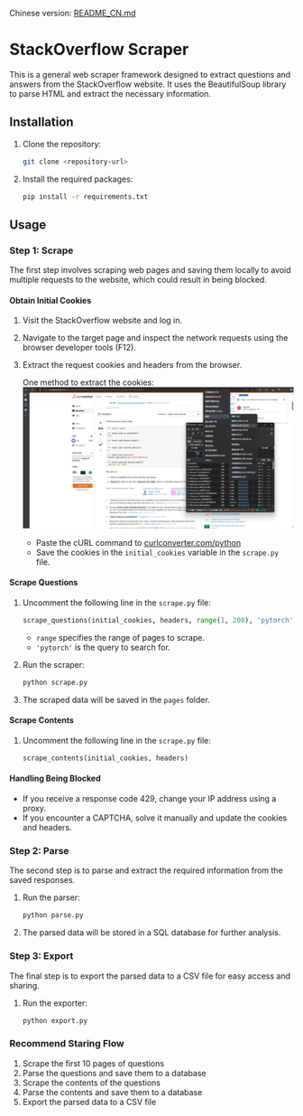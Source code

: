 Chinese version: [README_CN.md](README_CN.md)

# StackOverflow Scraper

This is a general web scraper framework designed to extract questions and answers from the StackOverflow website. It uses the BeautifulSoup library to parse HTML and extract the necessary information.

## Installation

1. Clone the repository:
   ```bash
   git clone <repository-url>
   ```
2. Install the required packages:
   ```bash
   pip install -r requirements.txt
   ```

## Usage

### Step 1: Scrape

The first step involves scraping web pages and saving them locally to avoid multiple requests to the website, which could result in being blocked.

#### Obtain Initial Cookies

1. Visit the StackOverflow website and log in.
2. Navigate to the target page and inspect the network requests using the browser developer tools (F12).
3. Extract the request cookies and headers from the browser.

   One method to extract the cookies:
   ![Cookies Extraction](image/cookies.png)
   - Paste the cURL command to [curlconverter.com/python](https://curlconverter.com/python/)
   - Save the cookies in the `initial_cookies` variable in the `scrape.py` file.

#### Scrape Questions

1. Uncomment the following line in the `scrape.py` file:
   ```python
   scrape_questions(initial_cookies, headers, range(1, 200), 'pytorch')
   ```
   - `range` specifies the range of pages to scrape.
   - `'pytorch'` is the query to search for.

2. Run the scraper:
   ```bash
   python scrape.py
   ```

3. The scraped data will be saved in the `pages` folder.

#### Scrape Contents

1. Uncomment the following line in the `scrape.py` file:
   ```python
   scrape_contents(initial_cookies, headers)
   ```

#### Handling Being Blocked

- If you receive a response code 429, change your IP address using a proxy.
- If you encounter a CAPTCHA, solve it manually and update the cookies and headers.

### Step 2: Parse

The second step is to parse and extract the required information from the saved responses.

1. Run the parser:
   ```bash
   python parse.py
   ```

2. The parsed data will be stored in a SQL database for further analysis.

### Step 3: Export

The final step is to export the parsed data to a CSV file for easy access and sharing.

1. Run the exporter:
   ```bash
   python export.py
   ```


### Recommend Staring Flow

1. Scrape the first 10 pages of questions
2. Parse the questions and save them to a database
3. Scrape the contents of the questions
4. Parse the contents and save them to a database
5. Export the parsed data to a CSV file